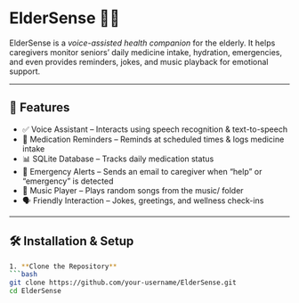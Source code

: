 # ElderSense 🧓🤖

ElderSense is a *voice-assisted health companion* for the elderly. It helps caregivers monitor seniors’ daily medicine intake, hydration, emergencies, and even provides reminders, jokes, and music playback for emotional support.  

---

## 🚀 Features
- ✅ Voice Assistant – Interacts using speech recognition & text-to-speech  
- 💊 Medication Reminders – Reminds at scheduled times & logs medicine intake  
- 📊 SQLite Database – Tracks daily medication status  
- 📧 Emergency Alerts – Sends an email to caregiver when “help” or “emergency” is detected  
- 🎵 Music Player – Plays random songs from the music/ folder  
- 🗣 Friendly Interaction – Jokes, greetings, and wellness check-ins  

---

## 🛠 Installation & Setup

```bash
1. **Clone the Repository**
```bash
git clone https://github.com/your-username/ElderSense.git
cd ElderSense



